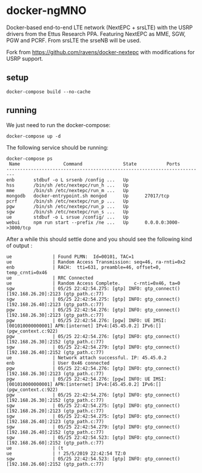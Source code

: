 # docker-ngMNO
Docker-based end-to-end LTE network (NextEPC + srsLTE) with the USRP drivers from the Ettus Research PPA.
Featuring NextEPC as MME, SGW, PGW and PCRF. From srsLTE the srseNB will be used.

Fork from https://github.com/ravens/docker-nextepc with modifications for USRP support.

## setup 

```
docker-compose build --no-cache
```

## running

We just need to run the docker-compose:
```
docker-compose up -d
```

The following service should be running:
```
docker-compose ps
 Name                Command               State           Ports
-------------------------------------------------------------------------
enb       stdbuf -o L srsenb /config ...   Up
hss       /bin/sh /etc/nextepc/run_h ...   Up
mme       /bin/sh /etc/nextepc/run_m ...   Up
mongodb   docker-entrypoint.sh mongod      Up      27017/tcp
pcrf      /bin/sh /etc/nextepc/run_p ...   Up
pgw       /bin/sh /etc/nextepc/run_p ...   Up
sgw       /bin/sh /etc/nextepc/run_s ...   Up
ue        stdbuf -o L srsue /config/ ...   Up
webui     npm run start --prefix /ne ...   Up      0.0.0.0:3000->3000/tcp
```

After a while this should settle done and you should see the following kind of output :
```
ue               | Found PLMN:  Id=00101, TAC=1
ue               | Random Access Transmission: seq=46, ra-rnti=0x2
enb              | RACH:  tti=631, preamble=46, offset=0, temp_crnti=0x46
ue               | RRC Connected
ue               | Random Access Complete.     c-rnti=0x46, ta=0
sgw              | 05/25 22:42:54.275: [gtp] INFO: gtp_connect() [192.168.26.20]:2123 (gtp_path.c:77)
sgw              | 05/25 22:42:54.275: [gtp] INFO: gtp_connect() [192.168.26.40]:2123 (gtp_path.c:77)
pgw              | 05/25 22:42:54.276: [gtp] INFO: gtp_connect() [192.168.26.30]:2123 (gtp_path.c:77)
pgw              | 05/25 22:42:54.276: [pgw] INFO: UE IMSI:[001010000000001] APN:[internet] IPv4:[45.45.0.2] IPv6:[] (pgw_context.c:922)
pgw              | 05/25 22:42:54.276: [gtp] INFO: gtp_connect() [192.168.26.30]:2152 (gtp_path.c:77)
sgw              | 05/25 22:42:54.279: [gtp] INFO: gtp_connect() [192.168.26.40]:2152 (gtp_path.c:77)
ue               | Network attach successful. IP: 45.45.0.2
enb              | User 0x46 connected
pgw              | 05/25 22:42:54.276: [gtp] INFO: gtp_connect() [192.168.26.30]:2123 (gtp_path.c:77)
pgw              | 05/25 22:42:54.276: [pgw] INFO: UE IMSI:[001010000000001] APN:[internet] IPv4:[45.45.0.2] IPv6:[] (pgw_context.c:922)
pgw              | 05/25 22:42:54.276: [gtp] INFO: gtp_connect() [192.168.26.30]:2152 (gtp_path.c:77)
sgw              | 05/25 22:42:54.275: [gtp] INFO: gtp_connect() [192.168.26.20]:2123 (gtp_path.c:77)
sgw              | 05/25 22:42:54.275: [gtp] INFO: gtp_connect() [192.168.26.40]:2123 (gtp_path.c:77)
sgw              | 05/25 22:42:54.279: [gtp] INFO: gtp_connect() [192.168.26.40]:2152 (gtp_path.c:77)
sgw              | 05/25 22:42:54.523: [gtp] INFO: gtp_connect() [192.168.26.60]:2152 (gtp_path.c:77)
ue               | (t
ue               | ! 25/5/2019 22:42:54 TZ:0
sgw              | 05/25 22:42:54.523: [gtp] INFO: gtp_connect() [192.168.26.60]:2152 (gtp_path.c:77)
```
